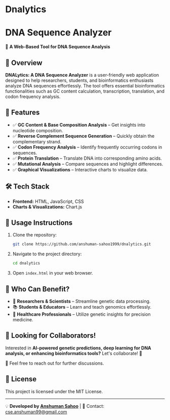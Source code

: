 # Dnalytics
# DNA Sequence Analyzer
🚀 **A Web-Based Tool for DNA Sequence Analysis**

## 📌 Overview
**DNALytics: A DNA Sequence Analyzer** is a user-friendly web application designed to help researchers, students, and bioinformatics enthusiasts analyze DNA sequences effortlessly. The tool offers essential bioinformatics functionalities such as GC content calculation, transcription, translation, and codon frequency analysis.

## 🔬 Features
- ✅ **GC Content & Base Composition Analysis** – Get insights into nucleotide composition.
- ✅ **Reverse Complement Sequence Generation** – Quickly obtain the complementary strand.
- ✅ **Codon Frequency Analysis** – Identify frequently occurring codons in sequences.
- ✅ **Protein Translation** – Translate DNA into corresponding amino acids.
- ✅ **Mutational Analysis** – Compare sequences and highlight differences.
- ✅ **Graphical Visualizations** – Interactive charts to visualize data.

## 🛠️ Tech Stack
- **Frontend:** HTML, JavaScript, CSS
- **Charts & Visualizations:** Chart.js


## 📌 Usage Instructions
1. Clone the repository:
   ```sh
   git clone https://github.com/anshuman-sahoo1999/dnalytics.git
   ```
2. Navigate to the project directory:
   ```sh
   cd dnalytics
   ```
3. Open `index.html` in your web browser.

## 🎯 Who Can Benefit?
- 🔬 **Researchers & Scientists** – Streamline genetic data processing.
- 📚 **Students & Educators** – Learn and teach genomics effortlessly.
- 🧬 **Healthcare Professionals** – Utilize genetic insights for precision medicine.

## 📢 Looking for Collaborators!
Interested in **AI-powered genetic predictions, deep learning for DNA analysis, or enhancing bioinformatics tools?**
Let's collaborate! 🚀

📩 Feel free to reach out for further discussions.

## 📜 License
This project is licensed under the MIT License.

---

💡 **Developed by [Anshuman Sahoo](https://www.linkedin.com/in/anshuman-sahoo)** | 📩 Contact: cse.anshuman99@gmail.com

